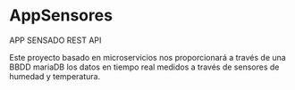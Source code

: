 # AppSensores
APP SENSADO REST API

Este proyecto basado en microservicios nos proporcionará a través de una BBDD mariaDB los datos en tiempo real medidos a través de sensores de humedad y temperatura. 
